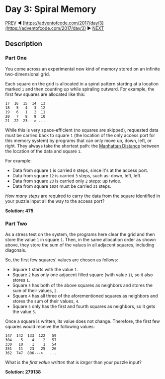 # Day 3: Spiral Memory

[PREV](/questions/2017/02.md) ◀ [https://adventofcode.com/2017/day/3](https://adventofcode.com/2017/day/3) ▶ [NEXT](/questions/2017/04.md)

## Description

### Part One

You come across an experimental new kind of memory stored on an <span title="Good thing we have all these infinite two-dimensional grids lying around!">infinite two-dimensional grid</span>.

Each square on the grid is allocated in a spiral pattern starting at a location marked `1` and then counting up while spiraling outward. For example, the first few squares are allocated like this:

    17  16  15  14  13
    18   5   4   3  12
    19   6   1   2  11
    20   7   8   9  10
    21  22  23---> ...
    

While this is very space-efficient (no squares are skipped), requested data must be carried back to square `1` (the location of the only access port for this memory system) by programs that can only move up, down, left, or right. They always take the shortest path: the [Manhattan Distance](https://en.wikipedia.org/wiki/Taxicab_geometry) between the location of the data and square `1`.

For example:

*   Data from square `1` is carried `0` steps, since it's at the access port.
*   Data from square `12` is carried `3` steps, such as: down, left, left.
*   Data from square `23` is carried only `2` steps: up twice.
*   Data from square `1024` must be carried `31` steps.

_How many steps_ are required to carry the data from the square identified in your puzzle input all the way to the access port?

__Solution: 475__

### Part Two

As a stress test on the system, the programs here clear the grid and then store the value `1` in square `1`. Then, in the same allocation order as shown above, they store the sum of the values in all adjacent squares, including diagonals.

So, the first few squares' values are chosen as follows:

*   Square `1` starts with the value `1`.
*   Square `2` has only one adjacent filled square (with value `1`), so it also stores `1`.
*   Square `3` has both of the above squares as neighbors and stores the sum of their values, `2`.
*   Square `4` has all three of the aforementioned squares as neighbors and stores the sum of their values, `4`.
*   Square `5` only has the first and fourth squares as neighbors, so it gets the value `5`.

Once a square is written, its value does not change. Therefore, the first few squares would receive the following values:

    147  142  133  122   59
    304    5    4    2   57
    330   10    1    1   54
    351   11   23   25   26
    362  747  806--->   ...
    

What is the _first value written_ that is _larger_ than your puzzle input?

__Solution: 279138__